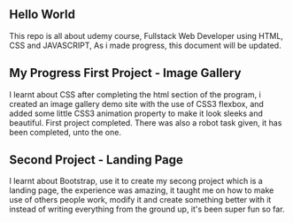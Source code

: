 ## Hello World

<p>This repo is all about udemy course, Fullstack Web Developer using HTML, CSS and JAVASCRIPT, As i made progress, this document will be updated.</p>

## My Progress First Project - Image Gallery

<p>
    I learnt about CSS after completing the html section of the program, i created an image gallery demo site with the use of CSS3 flexbox, and added some little CSS3 animation property to make it look sleeks and beautiful. First project completed.
    There was also a robot task given, it has been completed, unto the one.
</p>

## Second Project - Landing Page

<p> 
    I learnt about Bootstrap, use it to create my secong project which is a landing page, the experience was amazing, it taught me on how to make use of others people work, modify it and create something better with it instead of writing everything from the ground up, it's been super fun so far.
</p>
